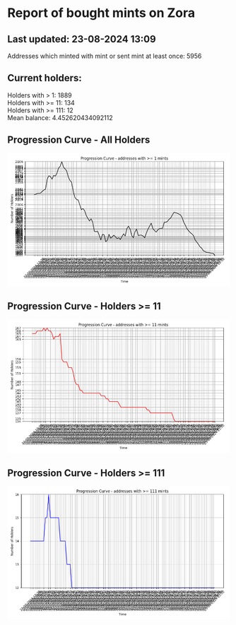 # Report of bought mints on Zora
## Last updated: 23-08-2024 13:09
Addresses which minted with mint or sent mint at least once: 5956

## Current holders:
Holders with > 1: 1889  
Holders with >= 11: 134  
Holders with >= 111: 12  
Mean balance: 4.452620434092112  

## Progression Curve - All Holders
![addresses with >= 1 mint](progression_curve_all.png)
## Progression Curve - Holders >= 11
![addresses with >= 11 mints](progression_curve_gt_11.png)
## Progression Curve - Holders >= 111
![addresses with >= 111 mints](progression_curve_gt_111.png)
